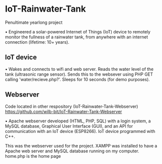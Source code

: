 # IoT-Rainwater-Tank
Penultimate yearlong project

•	Engineered a solar-powered Internet of Things (IoT) device to remotely monitor the fullness of a rainwater tank, from anywhere with an internet connection (lifetime: 10+ years).



## IoT device
•	Wakes and connects to wifi and web server. Reads the water level of the tank (ultrasonic range sensor). Sends this to the websever using PHP GET calling 'water/recieve.php?'.
Sleeps for 10 seconds (for demo purposes). 

## Webserver
Code located in other respository (IoT-Rainwater-Tank-Webserver) 
https://github.com/wilb-bit/IoT-Rainwater-Tank-Webserver  

• Apache webserver developed (HTML, PHP, SQL) with a login system, a MySQL database, Graphical User Interface (GUI), and an API for communication with an IoT device (ESP8266). IoT device programmed with C++.

This was the webserver used for the project. XAMPP was installed to have a Apache web server and MySQL database running on my computer.
home.php is the home page
